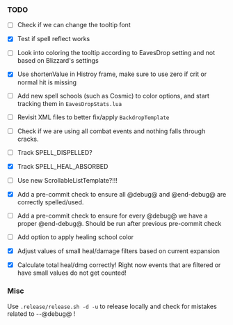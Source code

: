 ### TODO

- [ ] Check if we can change the tooltip font
- [x] Test if spell reflect works
- [ ] Look into coloring the tooltip according to EavesDrop setting and not based on Blizzard's settings
- [x] Use shortenValue in Histroy frame, make sure to use zero if crit or normal hit is missing
- [ ] Add new spell schools (such as Cosmic) to color options, and start tracking them in `EavesDropStats.lua`
- [ ] Revisit XML files to better fix/apply `BackdropTemplate`
- [ ] Check if we are using all combat events and nothing falls through cracks.
- [ ] Track SPELL_DISPELLED?
- [x] Track SPELL_HEAL_ABSORBED
- [ ] Use new ScrollableListTemplate?!!!
- [x] Add a pre-commit check to ensure all @debug@ and @end-debug@ are correctly spelled/used.
- [ ] Add a pre-commit check to ensure for every @debug@ we have a proper @end-debug@. Should be run after previous pre-commit check
- [ ] Add option to apply healing school color
- [x] Adjust values of small heal/damage filters based on current expansion
- [x] Calculate total heal/dmg correctly! Right now events that are filtered or have small values do not get counted!


### Misc

Use `.release/release.sh -d -u` to release locally and check for mistakes related to --@debug@ !